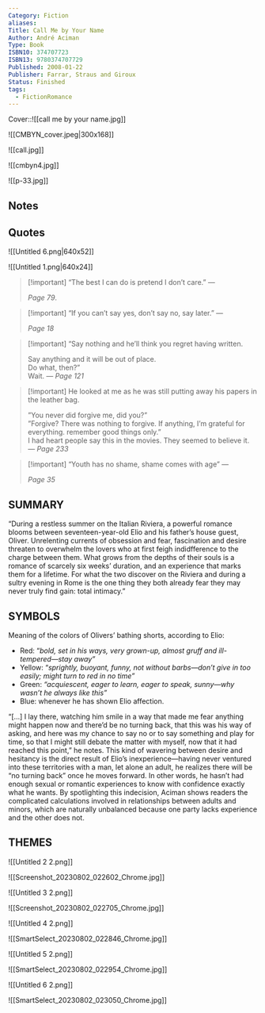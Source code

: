 ```yaml
---
Category: Fiction
aliases: 
Title: Call Me by Your Name
Author: André Aciman
Type: Book
ISBN10: 374707723
ISBN13: 9780374707729
Published: 2008-01-22
Publisher: Farrar, Straus and Giroux
Status: Finished
tags:
  - FictionRomance
---
```




Cover::![[call me by your name.jpg]]


![[CMBYN_cover.jpeg|300x168]]

![[call.jpg]]

![[cmbyn4.jpg]]

![[p-33.jpg]]

## Notes

## Quotes

![[Untitled 6.png|640x52]]

![[Untitled 1.png|640x24]]

> [!important] “The best I can do is pretend I don’t care.” —
> 
> _Page 79_.

> [!important] “If you can’t say yes, don’t say no, say later.” —
> 
> _Page 18_

> [!important] “Say nothing and he’ll think you regret having written.
> 
>   
> Say anything and it will be out of place.  
> Do what, then?”  
> Wait. — _Page 121_

> [!important] He looked at me as he was still putting away his papers in the leather bag.
> 
>   
> ”You never did forgive me, did you?”  
> ”Forgive? There was nothing to forgive. If anything, I’m grateful for everything. remember good things only.”  
> I had heart people say this in the movies. They seemed to believe it.  
> — _Page 233_

> [!important] “Youth has no shame, shame comes with age” —
> 
> _Page 35_

## SUMMARY

“During a restless summer on the Italian Riviera, a powerful romance blooms between seventeen-year-old Elio and his father’s house guest, Oliver. Unrelenting currents of obsession and fear, fascination and desire threaten to overwhelm the lovers who at first feigh indidfference to the charge between them. What grows from the depths of their souls is a romance of scarcely six weeks’ duration, and an experience that marks them for a lifetime. For what the two discover on the Riviera and during a sultry evening in Rome is the one thing they both already fear they may never truly find gain: total intimacy.”

  

## SYMBOLS

Meaning of the colors of Olivers’ bathing shorts, according to Elio:

- Red: “_bold, set in his ways, very grown-up, almost gruff and ill-tempered—stay away”_
- Yellow: “_sprightly, buoyant, funny, not without barbs—don’t give in too easily; might turn to red in no time”_
- Green: _“acquiescent, eager to learn, eager to speak, sunny—why wasn’t he always like this”_
- Blue: whenever he has shown Elio affection.



“[…] I lay there, watching him smile in a way that made me fear anything might happen now and there’d be no turning back, that this was his way of asking, and here was my chance to say no or to say something and play for time, so that I might still debate the matter with myself, now that it had reached this point,” he notes. This kind of wavering between desire and hesitancy is the direct result of Elio’s inexperience—having never ventured into these territories with a man, let alone an adult, he realizes there will be “no turning back” once he moves forward. In other words, he hasn’t had enough sexual or romantic experiences to know with confidence exactly what he wants. By spotlighting this indecision, Aciman shows readers the complicated calculations involved in relationships between adults and minors, which are naturally unbalanced because one party lacks experience and the other does not.

## THEMES

![[Untitled 2 2.png]]

![[Screenshot_20230802_022602_Chrome.jpg]]
 

![[Untitled 3 2.png]]

![[Screenshot_20230802_022705_Chrome.jpg]]

![[Untitled 4 2.png]]

![[SmartSelect_20230802_022846_Chrome.jpg]]


![[Untitled 5 2.png]]

![[SmartSelect_20230802_022954_Chrome.jpg]]

  
![[Untitled 6 2.png]]

![[SmartSelect_20230802_023050_Chrome.jpg]]